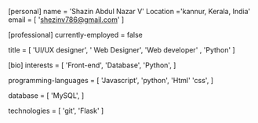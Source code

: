 [personal]
name = 'Shazin Abdul Nazar V'
Location ='kannur, Kerala, India'
email = [ 'shezinv786@gmail.com' ]

[professional]
currently-employed = false

title = [
        'UI/UX designer', ' Web Designer',
        'Web developer' , 'Python'
        ]


[bio]
interests = [
  'Front-end',
  'Database',
   'Python',
]

programming-languages = [
  'Javascript',
  'python',
  'Html'
  'css',
]

database = [
'MySQL',
]


technologies = [
'git',
'Flask'
]

